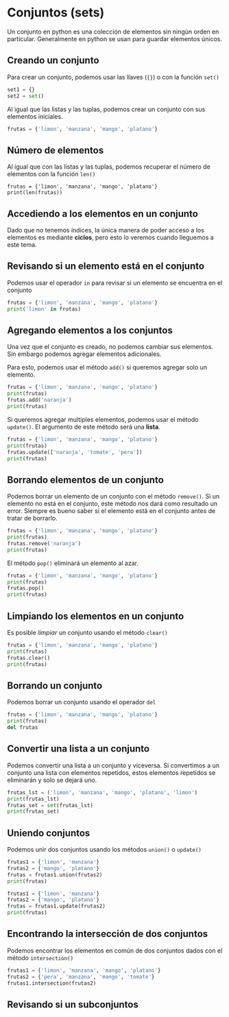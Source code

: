 # Conjuntos (sets)

Un conjunto en python es una colección de elementos sin ningún orden en particular. Generalmente en python se usan para guardar elementos únicos.

## Creando un conjunto

Para crear un conjunto, podemos usar las llaves (`{}`) o con la función `set()`

```python
set1 = {}
set2 = set()
```

Al igual que las listas y las tuplas, podemos crear un conjunto con sus elementos iniciales.

```python
frutas = {'limon', 'manzana', 'mango', 'platano'}
```

## Número de elementos

Al igual que con las listas y las tuplas, podemos recuperar el número de elementos con la función `len()`

```
frutas = {'limon', 'manzana', 'mango', 'platano'}
print(len(frutas))
```

## Accediendo a los elementos en un conjunto

Dado que no tenemos índices, la única manera de poder acceso a los elementos es mediante **ciclos**, pero esto lo veremos cuando lleguemos a este tema.

## Revisando si un elemento está en el conjunto

Podemos usar el operador `in` para revisar si un elemento se encuentra en el conjunto

```python
frutas = {'limon', 'manzana', 'mango', 'platano'}
print('limon' in frutas)
```

## Agregando elementos a los conjuntos

Una vez que el conjunto es creado, no podemos cambiar sus elementos. Sin embargo podemos agregar elementos adicionales.

Para esto, podemos usar el método `add()` si queremos agregar solo un elemento.

```python
frutas = {'limon', 'manzana', 'mango', 'platano'}
print(frutas)
frutas.add('naranja')
print(frutas)
```

Si queremos agregar multiples elementos, podemos usar el método `update()`. El argumento de este método será una **lista**.

```python
frutas = {'limon', 'manzana', 'mango', 'platano'}
print(frutas)
frutas.update(['naranja', 'tomate', 'pera'])
print(frutas)
```

## Borrando elementos de un conjunto

Podemos borrar un elemento de un conjunto con el método `remove()`. Si un elemento no está en el conjunto, este método nos dará como resultado un error. Siempre es bueno saber si el elemento está en el conjunto antes de tratar de borrarlo.

```python
frutas = {'limon', 'manzana', 'mango', 'platano'}
print(frutas)
frutas.remove('naranja')
print(frutas)
```

El método `pop()` eliminará un elemento al azar.

```python
frutas = {'limon', 'manzana', 'mango', 'platano'}
print(frutas)
frutas.pop()
print(frutas)
```

## Limpiando los elementos en un conjunto

Es posible *limpiar* un conjunto usando el método `clear()`

```python
frutas = {'limon', 'manzana', 'mango', 'platano'}
print(frutas)
frutas.clear()
print(frutas)
```

## Borrando un conjunto

Podemos borrar un conjunto usando el operador `del`

```python
frutas = {'limon', 'manzana', 'mango', 'platano'}
print(frutas)
del frutas
```

## Convertir una lista a un conjunto

Podemos convertir una lista a un conjunto y viceversa. Si convertimos a un conjunto una lista con elementos repetidos, estos elementos repetidos se eliminarán y solo se dejará uno.

```python
frutas_lst = ('limon', 'manzana', 'mango', 'platano', 'limon')
print(frutas_lst)
frutas_set = set(frutas_lst)
print(frutas_set)
```

## Uniendo conjuntos

Podemos unir dos conjuntos usando los métodos `union()` o `update()`

```python
frutas1 = {'limon', 'manzana'}
frutas2 = {'mango', 'platano'}
frutas = frutas1.union(frutas2)
print(frutas)
```

```python
frutas1 = {'limon', 'manzana'}
frutas2 = {'mango', 'platano'}
frutas = frutas1.update(frutas2)
print(frutas)
```

## Encontrando la intersección de dos conjuntos

Podemos encontrar los elementos en común de dos conjuntos dados con el método `intersection()`

```python
frutas1 = {'limon', 'manzana', 'mango', 'platano'}
frutas2 = {'pera', 'manzana', 'mango', 'tomate'}
frutas1.intersection(frutas2)
```

## Revisando si un subconjuntos


